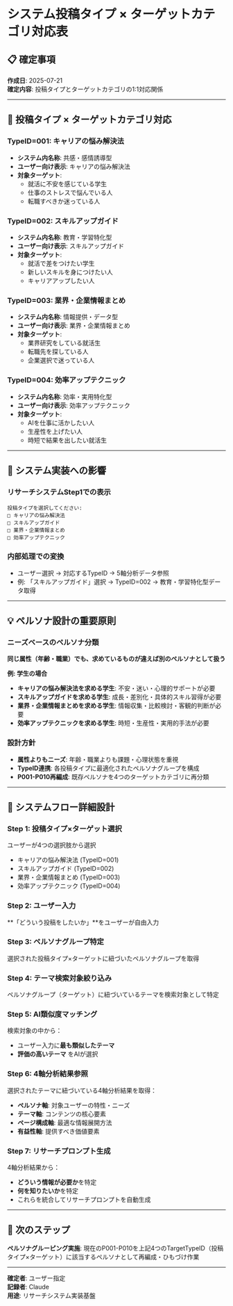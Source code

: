 # システム投稿タイプ × ターゲットカテゴリ対応表

## 📋 確定事項

**作成日**: 2025-07-21  
**確定内容**: 投稿タイプとターゲットカテゴリの1:1対応関係

---

## 🎯 投稿タイプ × ターゲットカテゴリ対応

### TypeID=001: キャリアの悩み解決法
- **システム内名称**: 共感・感情誘導型
- **ユーザー向け表示**: キャリアの悩み解決法
- **対象ターゲット**:
  - 就活に不安を感じている学生
  - 仕事のストレスで悩んでいる人
  - 転職すべきか迷っている人

### TypeID=002: スキルアップガイド
- **システム内名称**: 教育・学習特化型
- **ユーザー向け表示**: スキルアップガイド
- **対象ターゲット**:
  - 就活で差をつけたい学生
  - 新しいスキルを身につけたい人
  - キャリアアップしたい人

### TypeID=003: 業界・企業情報まとめ
- **システム内名称**: 情報提供・データ型
- **ユーザー向け表示**: 業界・企業情報まとめ
- **対象ターゲット**:
  - 業界研究をしている就活生
  - 転職先を探している人
  - 企業選択で迷っている人

### TypeID=004: 効率アップテクニック
- **システム内名称**: 効率・実用特化型
- **ユーザー向け表示**: 効率アップテクニック
- **対象ターゲット**:
  - AIを仕事に活かしたい人
  - 生産性を上げたい人
  - 時短で結果を出したい就活生

---

## 🔄 システム実装への影響

### リサーチシステムStep1での表示
```
投稿タイプを選択してください:
□ キャリアの悩み解決法
□ スキルアップガイド  
□ 業界・企業情報まとめ
□ 効率アップテクニック
```

### 内部処理での変換
- ユーザー選択 → 対応するTypeID → 5軸分析データ参照
- 例: 「スキルアップガイド」選択 → TypeID=002 → 教育・学習特化型データ取得

---

## 💡 ペルソナ設計の重要原則

### ニーズベースのペルソナ分類
**同じ属性（年齢・職業）でも、求めているものが違えば別のペルソナとして扱う**

**例: 学生の場合**
- **キャリアの悩み解決法を求める学生**: 不安・迷い・心理的サポートが必要
- **スキルアップガイドを求める学生**: 成長・差別化・具体的スキル習得が必要
- **業界・企業情報まとめを求める学生**: 情報収集・比較検討・客観的判断が必要
- **効率アップテクニックを求める学生**: 時短・生産性・実用的手法が必要

### 設計方針
- **属性よりもニーズ**: 年齢・職業よりも課題・心理状態を重視
- **TypeID連携**: 各投稿タイプに最適化されたペルソナグループを構成
- **P001-P010再編成**: 既存ペルソナを4つのターゲットカテゴリに再分類

---

## 🔄 システムフロー詳細設計

### Step 1: 投稿タイプ×ターゲット選択
ユーザーが4つの選択肢から選択
- キャリアの悩み解決法 (TypeID=001)
- スキルアップガイド (TypeID=002)
- 業界・企業情報まとめ (TypeID=003)
- 効率アップテクニック (TypeID=004)

### Step 2: ユーザー入力
**「どういう投稿をしたいか」**をユーザーが自由入力

### Step 3: ペルソナグループ特定
選択された投稿タイプ×ターゲットに紐づいたペルソナグループを取得

### Step 4: テーマ検索対象絞り込み
ペルソナグループ（ターゲット）に紐づいているテーマを検索対象として特定

### Step 5: AI類似度マッチング
検索対象の中から：
- ユーザー入力に**最も類似したテーマ**
- **評価の高いテーマ**
をAIが選択

### Step 6: 4軸分析結果参照
選択されたテーマに紐づいている4軸分析結果を取得：
- **ペルソナ軸**: 対象ユーザーの特性・ニーズ
- **テーマ軸**: コンテンツの核心要素
- **ページ構成軸**: 最適な情報展開方法
- **有益性軸**: 提供すべき価値要素

### Step 7: リサーチプロンプト生成
4軸分析結果から：
- **どういう情報が必要か**を特定
- **何を知りたいか**を特定
- これらを統合してリサーチプロンプトを自動生成

---

## 📝 次のステップ

**ペルソナグルーピング実施**: 現在のP001-P010を上記4つのTargetTypeID（投稿タイプ×ターゲット）に該当するペルソナとして再編成・ひもづけ作業

---

**確定者**: ユーザー指定  
**記録者**: Claude  
**用途**: リサーチシステム実装基盤